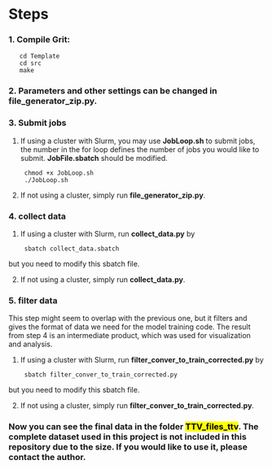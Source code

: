 # Steps
### 1. Compile Grit: 
       cd Template
       cd src
       make
### 2. Parameters and other settings can be changed in **file_generator_zip.py**. 


### 3. Submit jobs
1. If using a cluster with Slurm, you may use **JobLoop.sh** to submit jobs, the number in the for loop defines the number of jobs you would like to submit. **JobFile.sbatch** should be modified.

        chmod +x JobLoop.sh
        ./JobLoop.sh

2. If not using a cluster, simply run **file_generator_zip.py**.

### 4. collect data
1. If using a cluster with Slurm, run **collect_data.py** by 

        sbatch collect_data.sbatch

but you need to modify this sbatch file.

2. If not using a cluster, simply run **collect_data.py**.

### 5. filter data
This step might seem to overlap with the previous one, but it filters and gives the format of data we need for the model training code. The result from step 4 is an intermediate product, which was used for visualization and analysis.

1. If using a cluster with Slurm, run **filter_conver_to_train_corrected.py** by

        sbatch filter_conver_to_train_corrected.py

but you need to modify this sbatch file.


2. If not using a cluster, simply run **filter_conver_to_train_corrected.py**.

### Now you can see the final data in the folder <mark>TTV_files_ttv</mark>. The complete dataset used in this project is not included in this repository due to the size. If you would like to use it, please contact the author.
